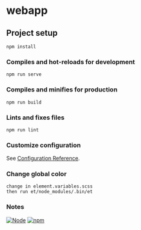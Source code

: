 # webapp

## Project setup
```
npm install
```

### Compiles and hot-reloads for development
```
npm run serve
```

### Compiles and minifies for production
```
npm run build
```

### Lints and fixes files
```
npm run lint
```

### Customize configuration
See [Configuration Reference](https://cli.vuejs.org/config/).

### Change global color
```
change in element.variables.scss
then run et/node_modules/.bin/et
```

### Notes
[![Node](https://img.shields.io/badge/Node-14-green.svg?style=plastic)](https://nodejs.org/en/)
[![npm](https://img.shields.io/badge/npm-6-blue.svg?style=plastic)]()
